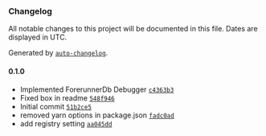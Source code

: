 ### Changelog

All notable changes to this project will be documented in this file. Dates are displayed in UTC.

Generated by [`auto-changelog`](https://github.com/CookPete/auto-changelog).

#### 0.1.0

- Implemented ForerunnerDb Debugger [`c4363b3`](https://github.com/fohletex/forerunnerdb-debugger/commit/c4363b32f82163ebfaac615914950fff9d0cee85)
- Fixed box in readme [`548f946`](https://github.com/fohletex/forerunnerdb-debugger/commit/548f946f2c242d2108d0d86b4e4644f1007ead4d)
- Initial commit [`51b2ce5`](https://github.com/fohletex/forerunnerdb-debugger/commit/51b2ce5e8811ba9493a82f06a73acf5ea1549738)
- removed yarn options in package.json [`fadc0ad`](https://github.com/fohletex/forerunnerdb-debugger/commit/fadc0ad815d40c56ef80615201f2973ddc617ea1)
- add registry setting [`aa045dd`](https://github.com/fohletex/forerunnerdb-debugger/commit/aa045ddb407cea7336f2ff027f1da675fd92f2b2)
